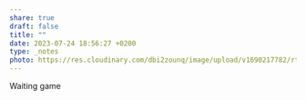 ```yaml
---
share: true
draft: false
title: ""
date: 2023-07-24 18:56:27 +0200
type: _notes
photo: https://res.cloudinary.com/dbi2zounq/image/upload/v1690217782/rtwvx4mbys3xytgeef2j.jpg
---
```


Waiting game
